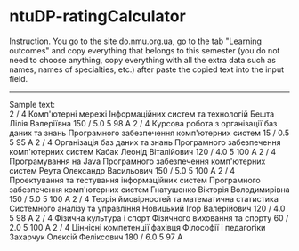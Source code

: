 # ntuDP-ratingCalculator
Instruction.
You go to the site do.nmu.org.ua, go to the tab "Learning outcomes" and copy everything that belongs to this semester (you do not need to choose anything, copy everything with all the extra data such as names, names of specialties, etc.) after paste the copied text into the input field.
***
Sample text:                
2 / 4	Комп'ютерні мережі	Інформаційних систем та технологій	Бешта Лілія Валеріївна 	150 / 5.0	5	98	A
2 / 4	Курсова робота з організації баз даних та знань	Програмного забезпечення комп'ютерних систем		15 / 0.5	5	95	A
2 / 4	Організація баз даних та знань	Програмного забезпечення комп'ютерних систем	Кабак Леонід Віталійович	120 / 4.0	5	100	A
2 / 4	Програмування на Java	Програмного забезпечення комп'ютерних систем	Реута Олександр Васильович	150 / 5.0	5	100	A
2 / 4	Проектування та тестування інформаційних систем	Програмного забезпечення комп'ютерних систем	Гнатушенко Вікторія Володимирівна	150 / 5.0	5	100	A
2 / 4	Теорія ймовірностей та математична статистика	Системного аналізу та управління	Новицький Ігор Валерійович 	120 / 4.0	5	98	A
2 / 4	Фізична культура і спорт	Фізичного виховання та спорту		60 / 2.0	5	100	A
2 / 4	Ціннісні компетенції фахівця	Філософії і педагогіки	Захарчук Олексій Феліксович 	180 / 6.0	5	97	A
